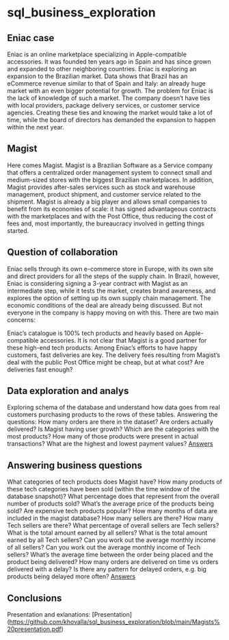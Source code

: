 # sql_business_exploration

## Eniac case
Eniac is an online marketplace specializing in Apple-compatible accessories.
It was founded ten years ago in Spain and has since grown and expanded to other neighboring countries.
Eniac is exploring an expansion to the Brazilian market.
Data shows that Brazil has an eCommerce revenue similar to that of Spain and Italy: an already huge market with an even bigger potential for growth.
The problem for Eniac is the lack of knowledge of such a market. The company doesn’t have ties with local providers, package delivery services, or customer service agencies. 
Creating these ties and knowing the market would take a lot of time, while the board of directors has demanded the expansion to happen within the next year.

## Magist
Here comes Magist. Magist is a Brazilian Software as a Service company that offers a centralized order management system to connect small and medium-sized stores with the biggest Brazilian marketplaces.
In addition, Magist provides after-sales services such as stock and warehouse management, product shipment, and customer service related to the shipment.
Magist is already a big player and allows small companies to benefit from its economies of scale:
it has signed advantageous contracts with the marketplaces and with the Post Office, thus reducing the cost of fees and, most importantly, the bureaucracy involved in getting things started.

## Question of collaboration
Eniac sells through its own e-commerce store in Europe, with its own site and direct providers for all the steps of the supply chain. 
In Brazil, however, Eniac is considering signing a 3-year contract with Magist as an intermediate step, while it tests the market, creates brand awareness,
and explores the option of setting up its own supply chain management.
The economic conditions of the deal are already being discussed. But not everyone in the company is happy moving on with this. There are two main concerns:

Eniac’s catalogue is 100% tech products and heavily based on Apple-compatible accessories. It is not clear that Magist is a good partner for these high-end tech products.
Among Eniac’s efforts to have happy customers, fast deliveries are key. The delivery fees resulting from Magist’s deal with the public Post Office might be cheap, but at what cost? 
Are deliveries fast enough?

## Data exploration and analys 
Exploring schema of the database and understand how data goes from real customers purchasing products to the rows of these tables.
Answering the questions:
How many orders are there in the dataset?
Are orders actually delivered?
Is Magist having user growth?
Which are the categories with the most products?
How many of those products were present in actual transactions?
What are the highest and lowest payment values?
[Answers](https://github.com/khovalla/sql_business_exploration/blob/main/1.sql)

## Answering business questions
What categories of tech products does Magist have?
How many products of these tech categories have been sold (within the time window of the database snapshot)? What percentage does that represent from the overall number of products sold?
What’s the average price of the products being sold?
Are expensive tech products popular?
How many months of data are included in the magist database?
How many sellers are there? How many Tech sellers are there? What percentage of overall sellers are Tech sellers?
What is the total amount earned by all sellers? What is the total amount earned by all Tech sellers?
Can you work out the average monthly income of all sellers? Can you work out the average monthly income of Tech sellers?
What’s the average time between the order being placed and the product being delivered?
How many orders are delivered on time vs orders delivered with a delay?
Is there any pattern for delayed orders, e.g. big products being delayed more often?
[Answers](https://github.com/khovalla/sql_business_exploration/blob/main/2.sql)


## Conclusions
Presentation and exlanations: [Presentation] (https://github.com/khovalla/sql_business_exploration/blob/main/Magists%20presentation.pdf)
